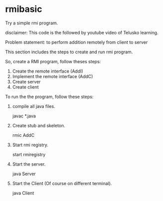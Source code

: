 # rmibasic
Try a simple rmi program.

disclaimer: This code is the followed by youtube video of Telusko learning.

Problem statement: to perform addition remotely from client to server

This section includes the steps to create and run rmi program.

So, create a RMI program, follow theses steps:

1. Create the remote interface (AddI)
2. Implement the remote interface (AddC)
3. Create server
4. Create client

To run the the program, follow these steps: 

1. compile all java files.
	
	javac *.java
2. Create stub and skeleton.
	
	rmic AddC
3. Start rmi registry.
	
	start rmiregistry
4. Start the server.
	
	java Server
5. Start the Client (Of course on different terminal).
	
	java Client

